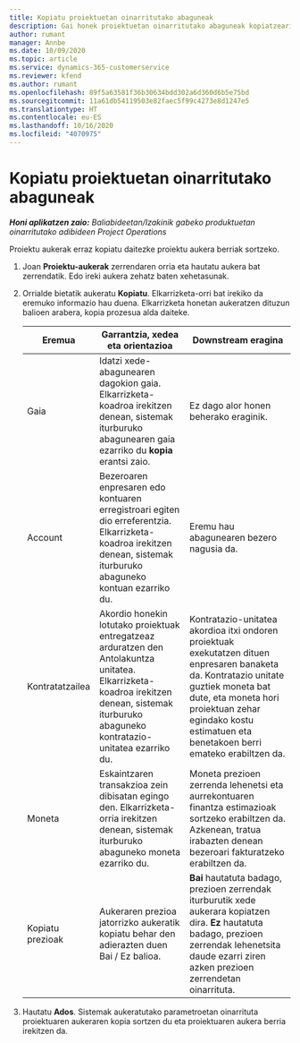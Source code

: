 ```yaml
---
title: Kopiatu proiektuetan oinarritutako abaguneak
description: Gai honek proiektuetan oinarritutako abaguneak kopiatzeari buruzko informazioa eskaintzen du Project Operations-en.
author: rumant
manager: Annbe
ms.date: 10/09/2020
ms.topic: article
ms.service: dynamics-365-customerservice
ms.reviewer: kfend
ms.author: rumant
ms.openlocfilehash: 89f5a63581f36b30634bdd302a6d360d6b5e75bd
ms.sourcegitcommit: 11a61db54119503e82faec5f99c4273e8d1247e5
ms.translationtype: HT
ms.contentlocale: eu-ES
ms.lasthandoff: 10/16/2020
ms.locfileid: "4070975"
---
```

# <a name="copy-project-based-opportunities"></a>Kopiatu proiektuetan oinarritutako abaguneak

_**Honi aplikatzen zaio:** Baliabideetan/Izakinik gabeko produktuetan oinarritutako adibideen Project Operations_


Proiektu aukerak erraz kopiatu daitezke proiektu aukera berriak sortzeko. 

1. Joan **Proiektu-aukerak** zerrendaren orria eta hautatu aukera bat zerrendatik. Edo ireki aukera zehatz baten xehetasunak. 
2. Orrialde bietatik aukeratu **Kopiatu**. Elkarrizketa-orri bat irekiko da eremuko informazio hau duena. Elkarrizketa honetan aukeratzen dituzun balioen arabera, kopia prozesua alda daiteke.

    | **Eremua** | **Garrantzia, xedea eta orientazioa** | **Downstream eragina** |
    | --- | --- | --- |
    | Gaia | Idatzi xede-abagunearen dagokion gaia. Elkarrizketa-koadroa irekitzen denean, sistemak iturburuko abagunearen gaia ezarriko du **kopia** erantsi zaio. | Ez dago alor honen beherako eraginik. |
    | Account | Bezeroaren enpresaren edo kontuaren erregistroari egiten dio erreferentzia. Elkarrizketa-koadroa irekitzen denean, sistemak iturburuko abaguneko kontuan ezarriko du. | Eremu hau abagunearen bezero nagusia da. |
    | Kontratatzailea | Akordio honekin lotutako proiektuak entregatzeaz arduratzen den Antolakuntza unitatea. Elkarrizketa-koadroa irekitzen denean, sistemak iturburuko abaguneko kontratazio-unitatea ezarriko du. | Kontratazio-unitatea akordioa itxi ondoren proiektuak exekutatzen dituen enpresaren banaketa da. Kontratazio unitate guztiek moneta bat dute, eta moneta hori proiektuan zehar egindako kostu estimatuen eta benetakoen berri emateko erabiltzen da. |
    | Moneta | Eskaintzaren transakzioa zein dibisatan egingo den. Elkarrizketa-orria irekitzen denean, sistemak iturburuko abaguneko moneta ezarriko du. | Moneta prezioen zerrenda lehenetsi eta aurrekontuaren finantza estimazioak sortzeko erabiltzen da. Azkenean, tratua irabazten denean bezeroari fakturatzeko erabiltzen da. |
    | Kopiatu prezioak | Aukeraren prezioa jatorrizko aukeratik kopiatu behar den adierazten duen Bai / Ez balioa. | **Bai** hautatuta badago, prezioen zerrendak iturburutik xede aukerara kopiatzen dira. **Ez** hautatuta badago, prezioen zerrendak lehenetsita daude ezarri ziren azken prezioen zerrendetan oinarrituta. |

3. Hautatu **Ados**. Sistemak aukeratutako parametroetan oinarrituta proiektuaren aukeraren kopia sortzen du eta proiektuaren aukera berria irekitzen da.
